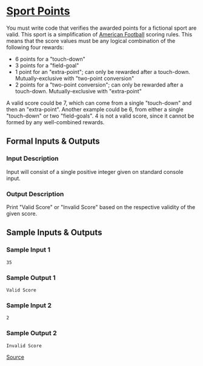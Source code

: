 # [Sport Points](http://www.reddit.com/r/dailyprogrammer/comments/1undyd/010714_challenge_147_easy_sport_points/)

You must write code that verifies the awarded points for a fictional sport are valid. This sport is a simplification of [American Football](http://en.wikipedia.org/wiki/American_football#Scoring) scoring rules. This means that the score values must be any logical combination of the following four rewards:

* 6 points for a "touch-down"
* 3 points for a "field-goal"
* 1 point for an "extra-point"; can only be rewarded after a touch-down. Mutually-exclusive with "two-point conversion"
* 2 points for a "two-point conversion"; can only be rewarded after a touch-down. Mutually-exclusive with "extra-point"

A valid score could be 7, which can come from a single "touch-down" and then an "extra-point". Another example could be 6, from either a single "touch-down" or two "field-goals". 4 is not a valid score, since it cannot be formed by any well-combined rewards.

## Formal Inputs & Outputs

### Input Description

Input will consist of a single positive integer given on standard console input.

### Output Description

Print "Valid Score" or "Invalid Score" based on the respective validity of the given score.

## Sample Inputs & Outputs

### Sample Input 1

    35

### Sample Output 1

    Valid Score

### Sample Input 2

    2

### Sample Output 2

    Invalid Score

[Source](http://www.reddit.com/r/dailyprogrammer/comments/1undyd/010714_challenge_147_easy_sport_points/)
